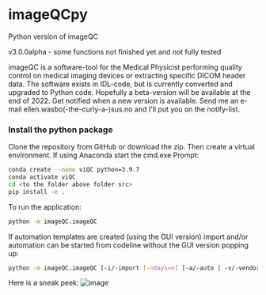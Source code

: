 # imageQCpy
Python version of imageQC

v3.0.0alpha - some functions not finished yet and not fully tested

imageQC is a software-tool for the Medical Physicist performing quality control on medical imaging devices or extracting specific DICOM header data. The software exists in IDL-code, but is currently converted and upgraded to Python code. Hopefully a beta-version will be available at the end of 2022.
Get notified when a new version is available. Send me an e-mail ellen.wasbo(-the-curly-a-)sus.no and I'll put you on the notify-list.

### Install the python package

Clone the repository from GitHub or download the zip. Then create a virtual environment. If using Anaconda start the cmd.exe Prompt:

```bash
conda create --name viQC python=3.9.7
conda activate viQC
cd <to the folder above folder src>
pip install -e .
```

To run the application:

```bash
python -m imageQC.imageQC
```

If automation templates are created (using the GUI version) import and/or automation can be started from codeline without the GUI version popping up:

```bash
python -m imageQC.imageQC [-i/-import [-ndays=n] [-a/-auto | -v/-vendor | -d/-dicom] [<modality>] [<modality>/<template_label>]
```

Here is a sneak peek:
![image](https://user-images.githubusercontent.com/16964680/202554613-13be30f4-e159-4f3e-8667-f4bd7bed082b.png)
